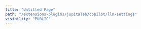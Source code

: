 ```yaml
---
title: "Untitled Page"
path: "/extensions-plugins/jupitaleb/copilot/llm-settings"
visibility: "PUBLIC"
---
```

